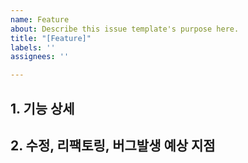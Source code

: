 ```yaml
---
name: Feature
about: Describe this issue template's purpose here.
title: "[Feature]"
labels: ''
assignees: ''

---
```


## 1. 기능 상세
## 2. 수정, 리팩토링, 버그발생 예상 지점
